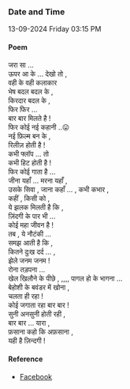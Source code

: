 ### Date and Time

13-09-2024 Friday 03:15 PM

#### Poem

जरा सा …  <br />
ऊपर आ के … देखो तो ,  <br />
वही के वही कलाकार  <br />
भेष बदल बदल के ,  <br />
किरदार बदल के ,  <br />
फिर फिर …  <br />
बार बार मिलते है !  <br />
फिर कोई नई कहानी ..😛 <br />
नई फ़िल्म बन के ,  <br />
रिलीज़ होती है ! <br />
कभी फ्लॉप … तो  <br />
कभी हिट होती है !  <br />
फिर कोई गाता है …  <br />
जीना यहाँ … मरना यहाँ ,  <br />
उसके सिवा , जाना कहाँ … ,  कभी कभार ,  <br />
कहीं , किसी को ,  <br />
ये झलक मिलती है कि ,  <br />
ज़िंदगी के पार भी …  <br />
कोई महा जीवन है ! <br />
तब , ये नौटंकी …  <br />
समझ आती है कि ,  <br />
कितने दुःख दर्द … ,  <br />
झेले जनम जनम !  <br />
रोना तड़पना …  <br />
खेल खिलौने के पीछे ,  ,,,, पागल हो के भागना …  <br />
बेहोशी के बवंडर में खोना ,  <br />
चलता ही रहा !  <br />
कोई जगाता रहा बार बार !  <br />
सुनी अनसुनी होती रही ,  <br />
बार बार … यारा ,  <br />
फ़साना कहो कि अफ़साना ,  <br />
यही है ज़िन्दगी !

#### Reference

* [Facebook](https://www.facebook.com/share/v/nC5qx7pCugjNssQe/)
